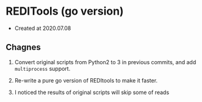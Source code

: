 # REDITools (go version)

- Created at 2020.07.08

## Chagnes

1. Convert original scripts from Python2 to 3 in previous commits, and add `multiprocess` support.

2. Re-write a pure go version of REDItools to make it faster.

3. I noticed the results of original scripts will skip some of reads


